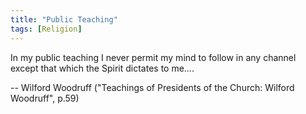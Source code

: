 ```yaml
---
title: "Public Teaching"
tags: [Religion]
---
```


In my public teaching I never permit my mind to follow in any channel except
that which the Spirit dictates to me….

-- Wilford Woodruff ("Teachings of Presidents of the Church: Wilford Woodruff", p.59)

